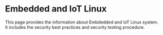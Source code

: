 # Embedded and IoT Linux

This page provides the information about Embdedded and IoT Linux system. It includes the security best practices and security testing procedure.
